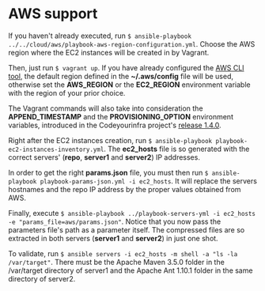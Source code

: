 # AWS support

If you haven't already executed, run `$ ansible-playbook ../../cloud/aws/playbook-aws-region-configuration.yml`. Choose the AWS region where the EC2 instances will be created in by Vagrant.

Then, just run `$ vagrant up`. If you have already configured the [AWS CLI tool](http://docs.aws.amazon.com/cli/latest/userguide/cli-chap-welcome.html), the default region defined in the **~/.aws/config** file will be used, otherwise set the **AWS_REGION** or the **EC2_REGION** environment variable with the region of your prior choice.

The Vagrant commands will also take into consideration the **APPEND_TIMESTAMP** and the **PROVISIONING_OPTION** environment variables, introduced in the Codeyourinfra project's [release 1.4.0](https://github.com/esign-consulting/codeyourinfra/tree/1.4.0).

Right after the EC2 instances creation, run `$ ansible-playbook playbook-ec2-instances-inventory.yml`. The **ec2_hosts** file is so generated with the correct servers' (**repo**, **server1** and **server2**) IP addresses.

In order to get the right **params.json** file, you must then run `$ ansible-playbook playbook-params-json.yml -i ec2_hosts`. It will replace the servers hostnames and the repo IP address by the proper values obtained from AWS.

Finally, execute `$ ansible-playbook ../playbook-servers-yml -i ec2_hosts -e "params_file=aws/params.json"`. Notice that you now pass the parameters file's path as a parameter itself. The compressed files are so extracted in both servers (**server1** and **server2**) in just one shot.

To validate, run `$ ansible servers -i ec2_hosts -m shell -a "ls -la /var/target"`. There must be the Apache Maven 3.5.0 folder in the /var/target directory of server1 and the Apache Ant 1.10.1 folder in the same directory of server2.